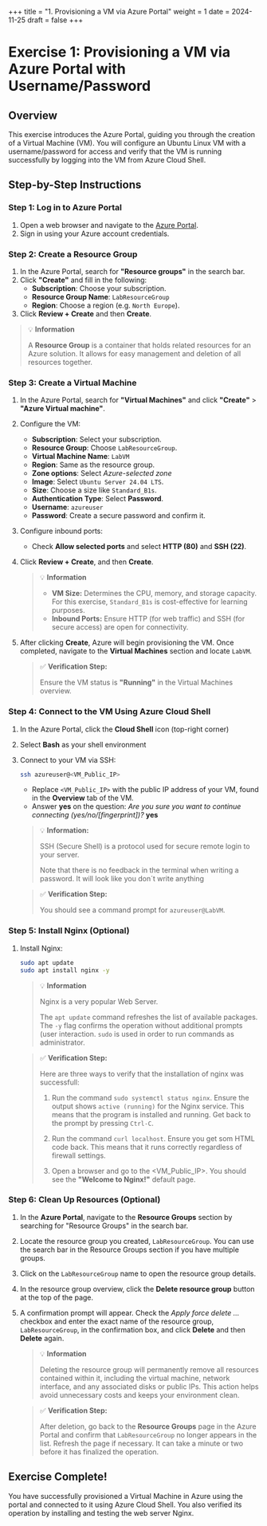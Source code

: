 +++
title = "1. Provisioning a VM via Azure Portal"
weight = 1
date = 2024-11-25
draft = false
+++

# Exercise 1: Provisioning a VM via Azure Portal with Username/Password

## Overview

This exercise introduces the Azure Portal, guiding you through the creation of a Virtual Machine (VM). You will configure an Ubuntu Linux VM with a username/password for access and verify that the VM is running successfully by logging into the VM from Azure Cloud Shell.

## **Step-by-Step Instructions**

### Step 1: Log in to Azure Portal
1. Open a web browser and navigate to the [Azure Portal](https://portal.azure.com/).
2. Sign in using your Azure account credentials.

### Step 2: Create a Resource Group
1. In the Azure Portal, search for **"Resource groups"** in the search bar.
2. Click **"Create"** and fill in the following:
   - **Subscription**: Choose your subscription.
   - **Resource Group Name**: `LabResourceGroup`
   - **Region**: Choose a region (e.g. `North Europe`).
3. Click **Review + Create** and then **Create**.

> 💡 **Information**
> 
> A **Resource Group** is a container that holds related resources for an Azure solution. It allows for easy management and deletion of all resources together.

### Step 3: Create a Virtual Machine
1. In the Azure Portal, search for **"Virtual Machines"** and click **"Create"** > **"Azure Virtual machine"**.
2. Configure the VM:
   - **Subscription**: Select your subscription.
   - **Resource Group**: Choose `LabResourceGroup`.
   - **Virtual Machine Name**: `LabVM`
   - **Region**: Same as the resource group.
   - **Zone options**: Select _Azure-selected zone_
   - **Image**: Select `Ubuntu Server 24.04 LTS`.
   - **Size**: Choose a size like `Standard_B1s`.
   - **Authentication Type**: Select **Password**.
   - **Username**: `azureuser`
   - **Password**: Create a secure password and confirm it.
3. Configure inbound ports:
   - Check **Allow selected ports** and select **HTTP (80)** and **SSH (22)**.
4. Click **Review + Create**, and then **Create**.

	> 💡 **Information**
	> 
	> - **VM Size:** Determines the CPU, memory, and storage capacity. For this exercise, `Standard_B1s` is cost-effective for learning purposes.  
	> - **Inbound Ports:** Ensure HTTP (for web traffic) and SSH (for secure access) are open for connectivity.

5. After clicking **Create**, Azure will begin provisioning the VM. Once completed, navigate to the **Virtual Machines** section and locate `LabVM`.

	> ✅ **Verification Step:**
	> 
	> Ensure the VM status is **"Running"** in the Virtual Machines overview.


### Step 4: Connect to the VM Using Azure Cloud Shell

1. In the Azure Portal, click the **Cloud Shell** icon (top-right corner)
2. Select **Bash** as your shell environment
3. Connect to your VM via SSH:

   ```bash
   ssh azureuser@<VM_Public_IP>
   ```

   - Replace `<VM_Public_IP>` with the public IP address of your VM, found in the **Overview** tab of the VM.
   - Answer **yes** on the question: *Are you sure you want to continue connecting (yes/no/[fingerprint])?* **yes**

   > 💡 **Information:**
   >
   > SSH (Secure Shell) is a protocol used for secure remote login to your server. 
   > 
   > Note that there is no feedback in the terminal when writing a password. It will look like you don´t write anything

   > ✅ **Verification Step:**
   >
   > You should see a command prompt for `azureuser@LabVM`.


### Step 5: Install Nginx (Optional)

1. Install Nginx:

   ```bash
   sudo apt update
   sudo apt install nginx -y
   ```

   > 💡 **Information**
   >
   > Nginx is a very popular Web Server.
   >
   > The `apt update` command refreshes the list of available packages. The `-y` flag confirms the operation without additional prompts (user interaction. `sudo` is used in order to run commands as administrator.
   
   > ✅ **Verification Step:**
   >
   > Here are three ways to verify that the installation of nginx was successfull:
   >
   > 1) Run the command `sudo systemctl status nginx`. Ensure the output shows `active (running)` for the Nginx service. This means that the program is installed and running. Get back to the prompt by pressing `Ctrl-C`.
   >
   > 2) Run the command `curl localhost`. Ensure you get som HTML code back. This means that it runs correctly regardless of firewall settings.
   >
   > 3) Open a browser and go to the <VM_Public_IP>. You should see the **"Welcome to Nginx!"** default page.


### Step 6: Clean Up Resources (Optional)

1. In the **Azure Portal**, navigate to the **Resource Groups** section by searching for "Resource Groups" in the search bar.  
   
2. Locate the resource group you created, `LabResourceGroup`. You can use the search bar in the Resource Groups section if you have multiple groups.

3. Click on the `LabResourceGroup` name to open the resource group details.

4. In the resource group overview, click the **Delete resource group** button at the top of the page.

5. A confirmation prompt will appear. Check the _Apply force delete ..._ checkbox and enter the exact name of the resource group, `LabResourceGroup`, in the confirmation box, and click **Delete** and then **Delete** again.

   > 💡 **Information** 
   >
   > Deleting the resource group will permanently remove all resources contained within it, including the virtual machine, network interface, and any associated disks or public IPs. This action helps avoid unnecessary costs and keeps your environment clean.

   > ✅ **Verification Step:**
   >
   > After deletion, go back to the **Resource Groups** page in the Azure Portal and confirm that `LabResourceGroup` no longer appears in the list. Refresh the page if necessary. It can take a minute or two before it has finalized the operation.


## Exercise Complete!
You have successfully provisioned a Virtual Machine in Azure using the portal and connected to it using Azure Cloud Shell. You also verified its operation by installing and testing the web server Nginx.